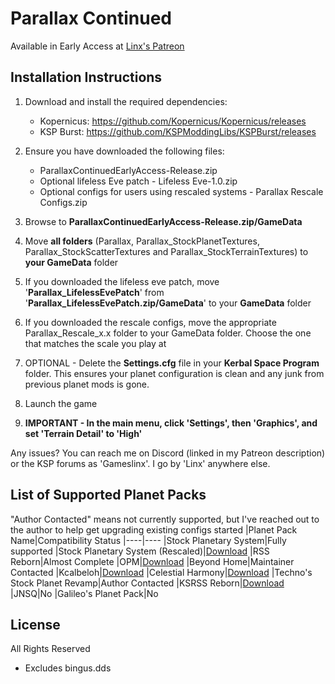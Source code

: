 # Parallax Continued
Available in Early Access at [Linx's Patreon](https://www.patreon.com/linx_)

## Installation Instructions

1. Download and install the required dependencies:
    - Kopernicus: https://github.com/Kopernicus/Kopernicus/releases
    - KSP Burst: https://github.com/KSPModdingLibs/KSPBurst/releases
    
2. Ensure you have downloaded the following files:
    - ParallaxContinuedEarlyAccess-Release.zip
    - Optional lifeless Eve patch - Lifeless Eve-1.0.zip
    - Optional configs for users using rescaled systems - Parallax Rescale Configs.zip

3. Browse to **ParallaxContinuedEarlyAccess-Release.zip/GameData**
4. Move **all folders** (Parallax, Parallax_StockPlanetTextures, Parallax_StockScatterTextures and Parallax_StockTerrainTextures) to **your GameData** folder
5. If you downloaded the lifeless eve patch, move '**Parallax_LifelessEvePatch**' from '**Parallax_LifelessEvePatch.zip/GameData**' to your **GameData** folder
6. If you downloaded the rescale configs, move the appropriate Parallax_Rescale_x.x folder to your GameData folder. Choose the one that matches the scale you play at

7. OPTIONAL - Delete the **Settings.cfg** file in your **Kerbal Space Program** folder. This ensures your planet configuration is clean and any junk from previous planet mods is gone.

8. Launch the game

9. **IMPORTANT - In the main menu, click 'Settings', then 'Graphics', and set 'Terrain Detail' to 'High'**

Any issues? You can reach me on Discord (linked in my Patreon description) or the KSP forums as 'Gameslinx'. I go by 'Linx' anywhere else.

## List of Supported Planet Packs
"Author Contacted" means not currently supported, but I've reached out to the author to help get upgrading existing configs started
|Planet Pack Name|Compatibility Status
|----|----
|Stock Planetary System|Fully supported
|Stock Planetary System (Rescaled)|[Download](https://drive.google.com/file/d/1qFMQlvmI6M2HdJLgLyz1jRCGos-_YOTP/view?usp=drive_link)
|RSS Reborn|Almost Complete
|OPM|[Download](https://drive.google.com/file/d/1X9nvz8yWvSaV5RFyLSRP-Jy3EdwAt6PG/view?usp=drive_link)
|Beyond Home|Maintainer Contacted
|Kcalbeloh|[Download](https://drive.google.com/file/d/1Ro2ISf7bjELoKu6axteYUYqEz627aggO/view?usp=sharing)
|Celestial Harmony|[Download](https://github.com/ProximaCentauri-star/Celestial-Harmony/releases)
|Techno's Stock Planet Revamp|Author Contacted
|KSRSS Reborn|[Download](https://github.com/Sheepdog2142/ParalaxContinued-KSRSS-SDI)
|JNSQ|No
|Galileo's Planet Pack|No

## License
All Rights Reserved
 - Excludes bingus.dds
